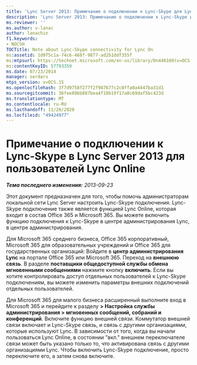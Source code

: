 ```yaml
---
title: 'Lync Server 2013: Примечание о подключении к Lync-Skype для Lync на'
description: 'Lync Server 2013: Примечание о подключении к Lync-Skype для Lync.'
ms.reviewer: ''
ms.author: v-lanac
author: lanachin
f1.keywords:
- NOCSH
TOCTitle: Note about Lync-Skype connectivity for Lync On
ms:assetid: 1d0f5c1a-74c6-468f-9877-ad2b1ddf355f
ms:mtpsurl: https://technet.microsoft.com/en-us/library/Dn440169(v=OCS.15)
ms:contentKeyID: 57793359
ms.date: 07/23/2014
manager: serdars
mtps_version: v=OCS.15
ms.openlocfilehash: 3f7d9758f277f2f987677c2c0ffa0a4447ba31d1
ms.sourcegitcommit: 36fee89bb887bea4f18b19f17a8c69daf5bc423d
ms.translationtype: MT
ms.contentlocale: ru-RU
ms.lasthandoff: 11/26/2020
ms.locfileid: "49424977"
---
```

# <a name="note-about-lync-skype-connectivity-in-lync-server-2013-for-lync-online-customers"></a>Примечание о подключении к Lync-Skype в Lync Server 2013 для пользователей Lync Online

<div data-xmlns="http://www.w3.org/1999/xhtml">

<div class="topic" data-xmlns="http://www.w3.org/1999/xhtml" data-msxsl="urn:schemas-microsoft-com:xslt" data-cs="https://msdn.microsoft.com/">

<div data-asp="https://msdn2.microsoft.com/asp">



</div>

<div id="mainSection">

<div id="mainBody">

<span> </span>

_**Тема последнего изменения:** 2013-09-23_

Этот документ предназначен для того, чтобы помочь администраторам локальной сети Lync Server настроить Lync-Skype подключения.  Lync-Skype подключение также является функцией Lync Online, которая входит в состав Office 365 и Microsoft 365. Вы можете включить функцию подключения к Lync-Skype в центре администрирования Lync, в центре администрирования.

Для Microsoft 365 среднего бизнеса, Office 365 корпоративный, Microsoft 365 для образовательных учреждений и Office 365 для государственных организаций: Войдите в **центр администрирования Lync** на портале Office 365 или Microsoft 365. Переход на **внешнюю связь**. В разделе **поставщики общедоступной службы обмена мгновенными сообщениями** нажмите кнопку **включить**. Если вы хотите контролировать доступ отдельных пользователей к Lync-Skype подключениям, вы можете изменить параметры внешних подключений отдельных пользователей.

Для Microsoft 365 для малого бизнеса расширенный выполните вход в Microsoft 365 и перейдите к разделу **\> Настройка службы администрирования \> мгновенных сообщений, собраний и конференций**. Включите функцию внешней связи. Коммутатор внешней связи включает и Lync-Skype связь, и связь с другими организациями, которые используют Lync. В зависимости от того, когда вы начали пользоваться Lync Online, в состоянии "вкл." внешнем переключателе связи может быть указано только то, что активирована связь с другими организациями Lync. Чтобы включить Lync-Skype подключение, просто переключите его, а затем снова включите.

</div>

<span> </span>

</div>

</div>

</div>

